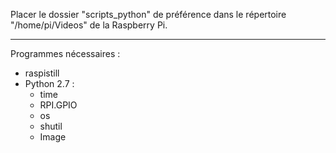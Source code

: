 Placer le dossier "scripts_python" de préférence dans le répertoire "/home/pi/Videos" de la Raspberry Pi.

------
Programmes nécessaires :
- raspistill
- Python 2.7 :
  - time
  - RPI.GPIO
  - os
  - shutil
  - Image
